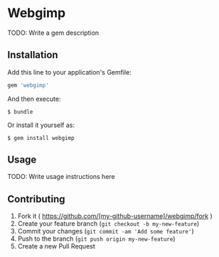 # Webgimp

TODO: Write a gem description

## Installation

Add this line to your application's Gemfile:

```ruby
gem 'webgimp'
```

And then execute:

    $ bundle

Or install it yourself as:

    $ gem install webgimp

## Usage

TODO: Write usage instructions here

## Contributing

1. Fork it ( https://github.com/[my-github-username]/webgimp/fork )
2. Create your feature branch (`git checkout -b my-new-feature`)
3. Commit your changes (`git commit -am 'Add some feature'`)
4. Push to the branch (`git push origin my-new-feature`)
5. Create a new Pull Request
